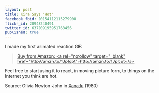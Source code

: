 ```yaml
---
layout: post
title: Kira Says "Hot"
facebook_fbid: 10154112115279908
flickr_id: 20948240491
twitter_id: 637109195951763456
published: true
---
```

I made my first animated reaction GIF:

<blockquote class="imgur-embed-pub" lang="en" data-id="y1A4cRz" data-context="false"><a href="//imgur.com/y1A4cRz">Buy from Amazon: &lt;a rel=&quot;nofollow&quot; target=&quot;_blank&quot; href=&quot;http://amzn.to/1Jplcpt&quot;&gt;http://amzn.to/1Jplcpt&lt;/a&gt;</a></blockquote><script async src="//s.imgur.com/min/embed.js" charset="utf-8"></script>

Feel free to start using it to react, in moving picture form, to things on the Internet you think are hot.

Source: Olivia Newton-John in [Xanadu](http://amzn.to/1Jplcpt) (1980)
